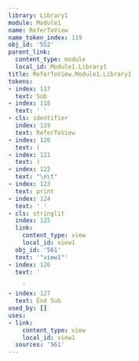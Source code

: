 ```yaml
---
library: Library1
module: Module1
name: ReferToView
name_token_index: 119
obj_id: '552'
parent_link:
  content_type: module
  local_id: Module1.Library1
title: ReferToView.Module1.Library1
tokens:
- index: 117
  text: Sub
- index: 118
  text: ' '
- cls: identifier
  index: 119
  text: ReferToView
- index: 120
  text: (
- index: 121
  text: )
- index: 122
  text: "\n\t"
- index: 123
  text: print
- index: 124
  text: ' '
- cls: stringlit
  index: 125
  link:
    content_type: view
    local_id: view1
  obj_id: '561'
  text: '"view1"'
- index: 126
  text: '

    '
- index: 127
  text: End Sub
used_by: []
uses:
- link:
    content_type: view
    local_id: view1
  sources: '561'
---
```

